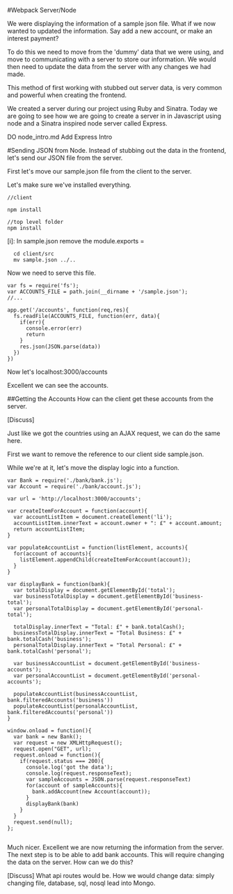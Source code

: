 #Webpack Server/Node

We were displaying the information of a sample json file.  What if we now wanted to updated the information.  Say add a new account, or make an interest payment?

To do this we need to move from the 'dummy' data that we were using, and move to communicating with a server to store our information.    We would then need to update the data from the server with any changes we had made.

This method of first working with stubbed out server data, is very common and powerful when creating the frontend.

We created a server during our project using Ruby and Sinatra. Today we are going to see how we are going to create a server in in Javascript using node and a Sinatra inspired node server called Express.

DO node_intro.md
Add Express Intro

#Sending JSON from Node.
Instead of stubbing out the data in the frontend, let's send our JSON file from the server.

First let's move our sample.json file from the client to the server.

Let's make sure we've installed everything.

```
//client

npm install
```

```
//top level folder
npm install
```

[i]: In sample.json remove the module.exports = 

```
  cd client/src
  mv sample.json ../..
```

Now we need to serve this file.

```
var fs = require('fs');
var ACCOUNTS_FILE = path.join(__dirname + '/sample.json');
//...

app.get('/accounts', function(req,res){
  fs.readFile(ACCOUNTS_FILE, function(err, data){
    if(err){
      console.error(err)
      return
    }
    res.json(JSON.parse(data))
  })
})
```

Now let's localhost:3000/accounts

Excellent we can see the accounts.

##Getting the Accounts
How can the client get these accounts from the server.

[Discuss]

Just like we got the countries using an AJAX request, we can do the same here.

First we want to remove the reference to our client side sample.json.

While we're at it, let's move the display logic into a function.

```
var Bank = require('./bank/bank.js');
var Account = require('./bank/account.js');

var url = 'http://localhost:3000/accounts';

var createItemForAccount = function(account){
  var accountListItem = document.createElement('li');
  accountListItem.innerText = account.owner + ": £" + account.amount;
  return accountListItem;
}

var populateAccountList = function(listElement, accounts){
  for(account of accounts){
    listElement.appendChild(createItemForAccount(account));
  }
}

var displayBank = function(bank){
  var totalDisplay = document.getElementById('total');
  var businessTotalDisplay = document.getElementById('business-total');
  var personalTotalDisplay = document.getElementById('personal-total');

  totalDisplay.innerText = "Total: £" + bank.totalCash();
  businessTotalDisplay.innerText = "Total Business: £" + bank.totalCash('business');
  personalTotalDisplay.innerText = "Total Personal: £" + bank.totalCash('personal');

  var businessAccountList = document.getElementById('business-accounts');
  var personalAccountList = document.getElementById('personal-accounts');

  populateAccountList(businessAccountList, bank.filteredAccounts('business'))
  populateAccountList(personalAccountList, bank.filteredAccounts('personal'))
}

window.onload = function(){
  var bank = new Bank();
  var request = new XMLHttpRequest();
  request.open("GET", url);
  request.onload = function(){
    if(request.status === 200){
      console.log('got the data');
      console.log(request.responseText);
      var sampleAccounts = JSON.parse(request.responseText)
      for(account of sampleAccounts){
        bank.addAccount(new Account(account));
      }
      displayBank(bank)
    }
  }
  request.send(null);
};


```

Much nicer.  Excellent we are now returning the information from the server.
The next step is to be able to add bank accounts.  This will require changing the data on the server. How can we do this?

[Discuss]  What api routes would be. How we would change data: simply changing file, database, sql, nosql lead into Mongo.
